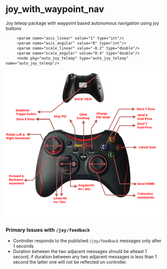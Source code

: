 # joy_with_waypoint_nav
Joy teleop package with waypoint based autonomous navigation using joy buttons

```
     <param name="axis_linear" value="1" type="int"/>
     <param name="axis_angular" value="0" type="int"/>
     <param name="scale_linear" value="-0.2" type="double"/>
     <param name="scale_angular" value="0.4" type="double"/>
     <node pkg="auto_joy_teleop" type="auto_joy_teleop" name="auto_joy_teleop"/>
```

![autojoy](autojoyteleop.png)

### Primary Issues with `/joy/feedback`

- Controller responds to the published `/joy/feedback` messages only after 1 seconds
- Duration between the two adjacent messages should be atleast 1 second, if duration between any two adjacent messages is less than 1 second the latter one will not be reflected on controller.